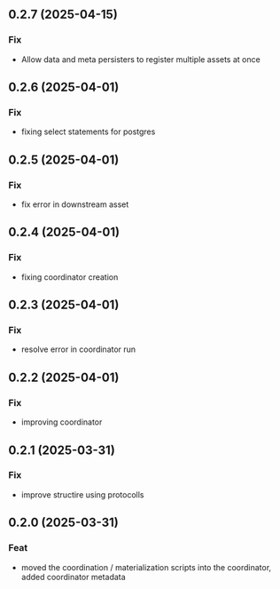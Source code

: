 ## 0.2.7 (2025-04-15)

### Fix

- Allow data and meta persisters to register multiple assets at once

## 0.2.6 (2025-04-01)

### Fix

- fixing select statements for postgres

## 0.2.5 (2025-04-01)

### Fix

- fix error in downstream asset

## 0.2.4 (2025-04-01)

### Fix

- fixing coordinator creation

## 0.2.3 (2025-04-01)

### Fix

- resolve error in coordinator run

## 0.2.2 (2025-04-01)

### Fix

- improving coordinator

## 0.2.1 (2025-03-31)

### Fix

- improve structire using protocolls

## 0.2.0 (2025-03-31)

### Feat

- moved the coordination / materialization scripts into the coordinator, added coordinator metadata
